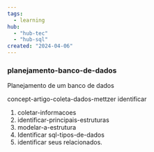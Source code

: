 ```yaml
---
tags:
  - learning
hub:
  - "hub-tec"
  - "hub-sql"
created: "2024-04-06"
---
```

### planejamento-banco-de-dados

Planejamento de um banco de dados

concept-artigo-coleta-dados-mettzer
identificar

1. coletar-informacoes
2. identificar-principais-estruturas
3. modelar-a-estrutura
4. Identificar sql-tipos-de-dados
5. identificar seus relacionados.
